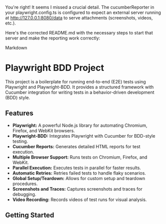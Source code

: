 You're right! It seems I missed a crucial detail. The cucumberReporter in your playwright.config.ts is configured to expect an external server running at http://127.0.0.1:8080/data to serve attachments (screenshots, videos, etc.).

Here's the corrected README.md with the necessary steps to start that server and make the reporting work correctly:

Markdown
# Playwright BDD Project

This project is a boilerplate for running end-to-end (E2E) tests using Playwright and Playwright-BDD. It provides a structured framework with Cucumber integration for writing tests in a behavior-driven development (BDD) style.

## Features

- **Playwright:** A powerful Node.js library for automating Chromium, Firefox, and WebKit browsers.
- **Playwright-BDD:** Integrates Playwright with Cucumber for BDD-style testing.
- **Cucumber Reports:** Generates detailed HTML reports for test execution.
- **Multiple Browser Support:**  Runs tests on Chromium, Firefox, and WebKit.
- **Parallel Execution:**  Executes tests in parallel for faster results.
- **Automatic Retries:**  Retries failed tests to handle flaky scenarios.
- **Global Setup/Teardown:**  Allows for custom setup and teardown procedures.
- **Screenshots and Traces:** Captures screenshots and traces for debugging.
- **Video Recording:** Records videos of test runs for visual analysis.

## Getting Started